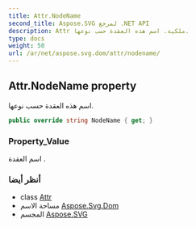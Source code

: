 ```yaml
---
title: Attr.NodeName
second_title: Aspose.SVG لمرجع .NET API
description: Attr ملكية. اسم هذه العقدة حسب نوعها.
type: docs
weight: 50
url: /ar/net/aspose.svg.dom/attr/nodename/
---
```

## Attr.NodeName property

اسم هذه العقدة حسب نوعها.

```csharp
public override string NodeName { get; }
```

### Property_Value

اسم العقدة .

### أنظر أيضا

* class [Attr](../)
* مساحة الاسم [Aspose.Svg.Dom](../../attr/)
* المجسم [Aspose.SVG](../../../)


